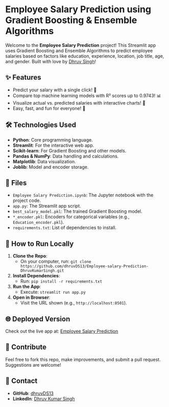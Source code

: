 # Employee Salary Prediction using Gradient Boosting & Ensemble Algorithms

Welcome to the **Employee Salary Prediction** project! This Streamlit app uses Gradient Boosting and Ensemble Algorithms to predict employee salaries based on factors like education, experience, location, job title, age, and gender. Built with love by [Dhruv Singh](https://linkedin.com/in/dhruv-kumar-singh-51a86725a)!

## ✨ Features
- Predict your salary with a single click! 🚀
- Compare top machine learning models with R² scores up to 0.9743! 📊
- Visualize actual vs. predicted salaries with interactive charts! 🎯
- Easy, fast, and fun for everyone! 💖

## 🛠️ Technologies Used
- **Python**: Core programming language.
- **Streamlit**: For the interactive web app.
- **Scikit-learn**: For Gradient Boosting and other models.
- **Pandas & NumPy**: Data handling and calculations.
- **Matplotlib**: Data visualization.
- **Joblib**: Model and encoder storage.

## 📂 Files
- `Employee Salary Prediction.ipynb`: The Jupyter notebook with the project code.
- `app.py`: The Streamlit app script.
- `best_salary_model.pkl`: The trained Gradient Boosting model.
- `*_encoder.pkl`: Encoders for categorical variables (e.g., `Education_encoder.pkl`).
- `requirements.txt`: List of dependencies to install.

## 🚀 How to Run Locally
1. **Clone the Repo**:
   - On your computer, run: `git clone https://github.com/dhruvDS13/Employee-salary-Prediction-DhruvKumarSingh.git`
2. **Install Dependencies**:
   - Run: `pip install -r requirements.txt`
3. **Run the App**:
   - Execute: `streamlit run app.py`
4. **Open in Browser**:
   - Visit the URL shown (e.g., `http://localhost:8501`).

## 🌐 Deployed Version
Check out the live app at: [Employee Salary Prediction](https://employee-salary-prediction-dhruvkumarsingh-nvgqn8mar3kdp4r7yrp.streamlit.app/)

## 🤝 Contribute
Feel free to fork this repo, make improvements, and submit a pull request. Suggestions are welcome!

## 📧 Contact
- **GitHub**: [dhruvDS13](https://github.com/dhruvDS13)
- **LinkedIn**: [Dhruv Kumar Singh](https://linkedin.com/in/dhruv-kumar-singh-51a86725a)
